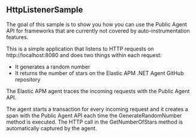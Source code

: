 ## HttpListenerSample ##

The goal of this sample is to show you how you can use the Public Agent API for frameworks that are currently not covered by auto-instrumentation features.

This is a simple application that listens to HTTP requests on http://localhost:8080 and does two things within each request:
- It generates a random number
- It returns the number of stars on the Elastic APM .NET Agent GitHub repository 

The Elastic APM agent traces the incoming requests with the Public Agent API. 

The agent starts a transaction for every incoming request and it creates a span with the Public Agent API each time the GenerateRandomNumber method is executed. The HTTP call in the GetNumberOfStars method is automatically captured by the agent.